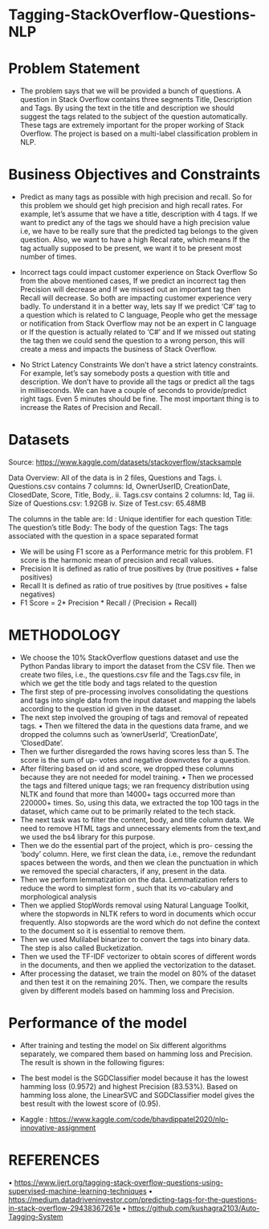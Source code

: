 # Tagging-StackOverflow-Questions-NLP

#	Problem Statement

* The problem says that we will be provided a bunch of questions. A question in Stack Overflow contains three segments Title, Description and Tags. By using the text in the title and description we should suggest the tags related to the subject of the question automatically. These tags are extremely important for the proper working of Stack Overflow. The project is based on a multi-label classification problem in NLP.

# Business Objectives and Constraints

* Predict as many tags as possible with high precision and recall.
So for this problem we should get high precision and high recall rates. For example, let’s assume that we have a title, description with 4 tags. If we want to predict any of the tags we should have a high precision value i.e, we have to be really sure that the predicted tag belongs to the given question. Also, we want to have a high Recal rate, which means If the tag actually supposed to be present, we want it to be present most number of times.

* Incorrect tags could impact customer experience on Stack Overflow
So from the above mentioned cases, If we predict an incorrect tag then Precision will decrease and If we missed out an important tag then Recall will decrease. So both are impacting customer experience very badly. To understand it in a better way, lets say If we predict ‘C#’ tag to a question which is related to C language, People who get the message or notification from Stack Overflow may not be an expert in C language or If the question is actually related to ‘C#’ and If we missed out stating the tag then we could send the question to a wrong person, this will create a mess and impacts the business of Stack Overflow.

* No Strict Latency Constraints
We don’t have a strict latency constraints. For example, let’s say somebody posts a question with title and description. We don’t have to provide all the tags or predict all the tags in milliseconds. We can have a couple of seconds to provide/predict right tags. Even 5 minutes should be fine. The most important thing is to increase the Rates of Precision and Recall.

# Datasets

Source: https://www.kaggle.com/datasets/stackoverflow/stacksample

Data Overview:
All of the data is in 2 files, Questions and Tags.
i. Questions.csv contains 7 columns: Id, OwnerUserID,    CreationDate, ClosedDate, Score, Title, Body,.
ii. Tags.csv contains 2 columns: Id, Tag 
iii. Size of Questions.csv: 1.92GB
iv. Size of Test.csv: 65.48MB

The columns in the table are:
Id : Unique identifier for each question
Title: The question’s title
Body: The body of the question
Tags: The tags associated with the question in a space separated format 

*	We will be using F1 score as a Performance metric for this problem. F1 score is the harmonic mean of precision and recall values.
*	Precision It is defined as ratio of true positives by (true positives + false positives)  
*	Recall It is defined as ratio of true positives by (true positives + false negatives)  
*	F1 Score = 2* Precision * Recall / (Precision + Recall)

# METHODOLOGY 

*	We choose the 10% StackOverflow questions dataset and use the Python Pandas library to import the dataset from the CSV file. Then we create two files, i.e., the questions.csv file and the Tags.csv file, in which we get the title body and tags related to the question
*	The first step of pre-processing involves consolidating the questions and tags into single data from the input dataset and mapping the labels according to the question id given in the dataset.
*	The next step involved the grouping of tags and removal of repeated tags. • Then we filtered the data in the questions data frame, and we dropped the columns such as ’ownerUserId’, ’CreationDate’, ’ClosedDate’.
*	Then we further disregarded the rows having scores less than 5. The score is the sum of up- votes and negative downvotes for a question.
*	After filtering based on id and score, we dropped these columns because they are not needed for model training.
•	Then we processed the tags and filtered unique tags; we ran frequency distribution using NLTK and found that more than 14000+ tags occurred more than 220000+ times. So, using this data, we extracted the top 100 tags in the dataset, which came out to be primarily related to the tech stack.
*	The next task was to filter the content, body, and title column data. We need to remove HTML tags and unnecessary elements from the text,and we used the bs4 library for this purpose.
*	Then we do the essential part of the project, which is pro- cessing the ’body’ column. Here, we first clean the data, i.e., remove the redundant spaces between the words, and then we clean the punctuation in which we removed the special characters, if any, present in the data. 
* Then we perform lemmatization on the data. Lemmatization refers to reduce the word to simplest form , such that its vo-cabulary and morphological analysis
*	Then we applied StopWords removal using Natural Language Toolkit, where the stopwords in NLTK refers to word in documents which occur frequently. Also stopwords are the word which do not define the context to the document so it is essential to remove them.
*	Then we used Mulilabel binarizer to convert the tags into binary data. The step is also called Bucketization.
*	Then we used the TF-IDF vectorizer to obtain scores of different words in the documents, and then we applied the vectorization to the dataset.
*	After processing the dataset, we train the model on 80% of the dataset and then test it on the remaining 20%. Then, we compare the results given by different models based on hamming loss and Precision.

# Performance of the model

*	After training and testing the model on Six different algorithms separately, we compared them based on hamming loss and Precision. The result is shown in the following figures:

*	The best model is the SGDClassifier model because it has the lowest hamming loss (0.9572) and highest Precision (83.53%). Based on hamming loss alone, the LinearSVC and SGDClassifier model gives the best result with the lowest score of (0.95).

* Kaggle : https://www.kaggle.com/code/bhavdippatel2020/nlp-innovative-assignment

# REFERENCES

•	https://www.ijert.org/tagging-stack-overflow-questions-using-supervised-machine-learning-techniques
•	https://medium.datadriveninvestor.com/predicting-tags-for-the-questions-in-stack-overflow-29438367261e
•	https://github.com/kushagra2103/Auto-Tagging-System
